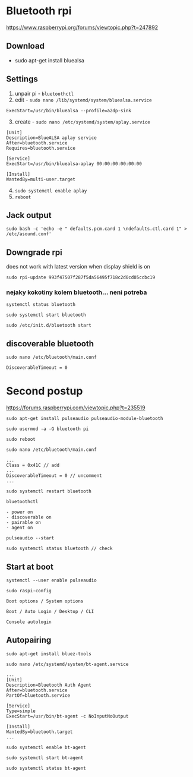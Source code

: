 # Bluetooth rpi

https://www.raspberrypi.org/forums/viewtopic.php?t=247892

## Download 

- sudo apt-get install bluealsa

## Settings

1. unpair pi - ```bluetoothctl```
2. edit - ```sudo nano /lib/systemd/system/bluealsa.service```

```
ExecStart=/usr/bin/bluealsa --profile=a2dp-sink
```

3. create - ```sudo nano /etc/systemd/system/aplay.service```

```
[Unit]
Description=BlueALSA aplay service
After=bluetooth.service
Requires=bluetooth.service
    
[Service]
ExecStart=/usr/bin/bluealsa-aplay 00:00:00:00:00:00
    
[Install]
WantedBy=multi-user.target
```

4. ```sudo systemctl enable aplay```
5. ```reboot```

## Jack output

```sudo bash -c 'echo -e " defaults.pcm.card 1 \ndefaults.ctl.card 1" > /etc/asound.conf'```

## Downgrade rpi

does not work with latest version when display shield is on

```sudo rpi-update 993f47507f287f5da56495f718c2d0cd05ccbc19```

### nejaky kokotiny kolem bluetooth... neni potreba

```systemctl status bluetooth```

```sudo systemctl start bluetooth```

```sudo /etc/init.d/bluetooth start```

## discoverable bluetooth

```sudo nano /etc/bluetooth/main.conf```

```
DiscoverableTimeout = 0
```

# Second postup

https://forums.raspberrypi.com/viewtopic.php?t=235519

```
sudo apt-get install pulseaudio pulseaudio-module-bluetooth

sudo usermod -a -G bluetooth pi

sudo reboot

sudo nano /etc/bluetooth/main.conf

...
Class = 0x41C // add
...
DiscoverableTimeout = 0 // uncomment
...

sudo systemctl restart bluetooth

bluetoothctl

- power on
- discoverable on
- pairable on
- agent on

pulseaudio --start

sudo systemctl status bluetooth // check
```

## Start at boot

```
systemctl --user enable pulseaudio

sudo raspi-config

Boot options / System options

Boot / Auto Login / Desktop / CLI

Console autologin
```

## Autopairing

```
sudo apt-get install bluez-tools

sudo nano /etc/systemd/system/bt-agent.service

...
[Unit]
Description=Bluetooth Auth Agent
After=bluetooth.service
PartOf=bluetooth.service

[Service]
Type=simple
ExecStart=/usr/bin/bt-agent -c NoInputNoOutput

[Install]
WantedBy=bluetooth.target
...

sudo systemctl enable bt-agent

sudo systemctl start bt-agent

sudo systemctl status bt-agent 
```